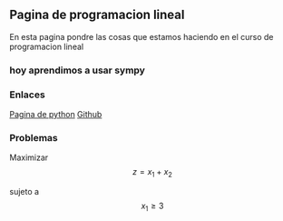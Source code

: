 <script src='https://cdnjs.cloudflare.com/ajax/libs/mathjax/2.7.5/MathJax.js?config=TeX-MML-AM_CHTML' async></script>

## Pagina de programacion lineal

En esta pagina pondre las cosas que estamos haciendo en el curso de programacion lineal

### hoy aprendimos a usar sympy

### Enlaces

[Pagina de python](https://www.python.org/)
[Github](ww.github.com/)

### Problemas

Maximizar $$z=x_{1}+x_{2}$$

sujeto a $$x_1\geq 3$$